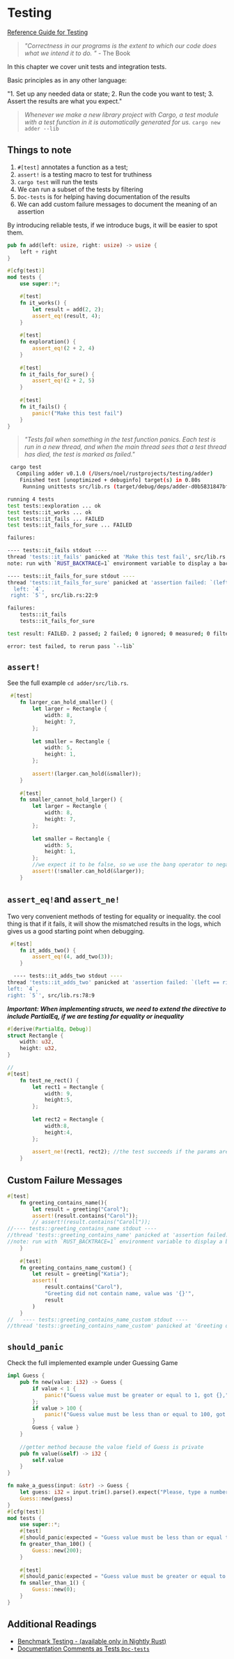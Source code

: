 # Testing

[Reference Guide for Testing](https://doc.rust-lang.org/book/ch11-01-writing-tests.html)

>*"Correctness in our programs is the extent to which our code does what we intend it to do. "* - The Book

In this chapter we cover unit tests and integration tests.

Basic principles as in any other language:

"1. Set up any needed data or state;
2. Run the code you want to test;
3. Assert the results are what you expect."

>*Whenever we make a new library project with Cargo, a test module with a test function in it is automatically generated for us.*
`cargo new adder --lib`

## Things to note

1. `#[test]` annotates a function as a test;
2. `assert!` is a testing macro to test for truthiness
3. `cargo test` will run the tests
4. We can run a subset of the tests by filtering
5. `Doc-tests` is for helping having documentation of the results
6. We can add custom failure messages to document the meaning of an assertion

By introducing reliable tests, if we introduce bugs, it will be easier to spot them.

```rust
pub fn add(left: usize, right: usize) -> usize {
    left + right
}

#[cfg(test)]
mod tests {
    use super::*;

    #[test]
    fn it_works() {
        let result = add(2, 2);
        assert_eq!(result, 4);
    }
    
    #[test]
    fn exploration() {
        assert_eq!(2 + 2, 4)
    }
    
    #[test]
    fn it_fails_for_sure() {
        assert_eq!(2 + 2, 5)
    }
    
    #[test]
    fn it_fails() {
        panic!("Make this test fail")
    }
}

```

>*"Tests fail when something in the test function panics. Each test is run in a new thread, and when the main thread sees that a test thread has died, the test is marked as failed."*

```bash
 cargo test
   Compiling adder v0.1.0 (/Users/noel/rustprojects/testing/adder)
    Finished test [unoptimized + debuginfo] target(s) in 0.80s
     Running unittests src/lib.rs (target/debug/deps/adder-d0b5831847bf2ea7)

running 4 tests
test tests::exploration ... ok
test tests::it_works ... ok
test tests::it_fails ... FAILED
test tests::it_fails_for_sure ... FAILED

failures:

---- tests::it_fails stdout ----
thread 'tests::it_fails' panicked at 'Make this test fail', src/lib.rs:28:9
note: run with `RUST_BACKTRACE=1` environment variable to display a backtrace

---- tests::it_fails_for_sure stdout ----
thread 'tests::it_fails_for_sure' panicked at 'assertion failed: `(left == right)`
  left: `4`,
 right: `5`', src/lib.rs:22:9

failures:
    tests::it_fails
    tests::it_fails_for_sure

test result: FAILED. 2 passed; 2 failed; 0 ignored; 0 measured; 0 filtered out; finished in 0.00s

error: test failed, to rerun pass `--lib`
```

## `assert!`

See the full example `cd adder/src/lib.rs`.

```rust
 #[test]
    fn larger_can_hold_smaller() {
        let larger = Rectangle {
            width: 8,
            height: 7,
        };
        
        let smaller = Rectangle {
            width: 5,
            height: 1,
        };
        
        assert!(larger.can_hold(&smaller));
    }
    
    #[test]
    fn smaller_cannot_hold_larger() {
        let larger = Rectangle {
            width: 8,
            height: 7,
        };
        
        let smaller = Rectangle {
            width: 5,
            height: 1,
        };
        //we expect it to be false, so we use the bang operator to negate the value inside the assertion
        assert!(!smaller.can_hold(&larger));
    }
```

## `assert_eq!`and `assert_ne!`

Two very convenient methods of testing for equality or inequality.
the cool thing is that if it fails, it will show the mismatched results in the logs, which gives us a good starting point when debugging.

```rust
 #[test]
    fn it_adds_two() {
        assert_eq!(4, add_two(3));
    }
```

```bash
  ---- tests::it_adds_two stdout ----
thread 'tests::it_adds_two' panicked at 'assertion failed: `(left == right)`
left: `4`,
right: `5`', src/lib.rs:78:9

```

***Important: When implementing structs, we need to extend the directive to include PartialEq, if we are testing for equality or inequality***

```rust
#[derive(PartialEq, Debug)]
struct Rectangle {
    width: u32,
    height: u32,
}

//
#[test]
    fn test_ne_rect() {
        let rect1 = Rectangle {
            width: 9,
            height:5,
        };
        
        let rect2 = Rectangle {
            width:8,
            height:4,
        };
        
        assert_ne!(rect1, rect2); //the test succeeds if the params are not equal
    }
```

## Custom Failure Messages

```rust
#[test]
    fn greeting_contains_name(){
        let result = greeting("Carol");
        assert!(result.contains("Carol"));
        // assert!(result.contains("Caroll"));
//---- tests::greeting_contains_name stdout ----
//thread 'tests::greeting_contains_name' panicked at 'assertion failed: result.contains(\"Caroll\")', src/lib.rs:104:9
//note: run with `RUST_BACKTRACE=1` environment variable to display a backtrace
    }
    
    #[test]
    fn greeting_contains_name_custom() {
        let result = greeting("Katia");
        assert!(
            result.contains("Carol"),
            "Greeting did not contain name, value was '{}'",
            result
        )
    }  
//   ---- tests::greeting_contains_name_custom stdout ----
//thread 'tests::greeting_contains_name_custom' panicked at 'Greeting did not contain name, value was 'Hello, Katia'', src/lib.rs:114:9    
```

## `should_panic`

Check the full implemented example under Guessing Game

```rust
impl Guess {
    pub fn new(value: i32) -> Guess {
        if value < 1 {
            panic!("Guess value must be greater or equal to 1, got {},", value);
        };
        if value > 100 {
            panic!("Guess value must be less than or equal to 100, got {}", value)
        }
        Guess { value }
    }
    
    //getter method because the value field of Guess is private
    pub fn value(&self) -> i32 {
        self.value
    }
}

fn make_a_guess(input: &str) -> Guess {
    let guess: i32 = input.trim().parse().expect("Please, type a number!");
    Guess::new(guess)
} 
#[cfg(test)]
mod tests {
    use super::*;  
    #[test]
    #[should_panic(expected = "Guess value must be less than or equal to 100")]
    fn greater_than_100() {
        Guess::new(200);
    }
    
    #[test]
    #[should_panic(expected = "Guess value must be greater or equal to 1")]
    fn smaller_than_1() {
        Guess::new(0);
    }
}
```



## Additional Readings

- [Benchmark Testing - (available only in Nightly Rust)](https://doc.rust-lang.org/unstable-book/library-features/test.html)
- [Documentation Comments as Tests `Doc-tests`](https://doc.rust-lang.org/book/ch14-02-publishing-to-crates-io.html#documentation-comments-as-tests)
